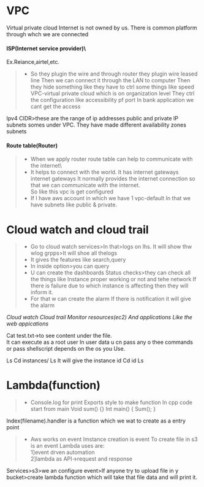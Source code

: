 
# VPC
Virtual private cloud
Internet is not owned by us.
There is common platform through whch we are connected

#### ISP(Internet service provider)\
Ex.Reiance,airtel,etc.
> + So they plugin the wire and through router they plugin wire leased line 
Then we can connect it through the LAN to computer 
Then they hide something like they have to ctrl some things like speed
VPC-virtual private cloud which is on organization level
They ctrl the configuration like accessibility pf port 
In bank application we cant get the access
 
Ipv4 CIDR>these are the range of ip addresses public and private IP
subnets somes under VPC.
They have made different availability zones subnets

#### Route table(Router)
> + When we apply router route table can help to communicate with the internet\
> + It helps to connect with the world.
It has internet gateways
internet gateways
It normally provides the internet connection so that we can communicate with the internet.\
So like this  vpc is get configured
> + If I have aws account in which we have 1 vpc-default
In that we have subnets like public &  private.

# Cloud watch and cloud trail

> + Go to cloud watch services>In that>logs on lhs. It will show thw wlog grpps>It will shoe all thelogs
> + It gives the features like search,query
> + In inside option>you can query
> + U can create the dashboards
Status checks>they can check all the things like
Instance proper working or not and tehe network
If there is failure due to which instance is affecting then they will inform it.
> + For that w can create the alarm
If there is notification it will give the alarm

*Cloud watch	Cloud trail
Monitor resources(ec2)
And applications
Like the web appications*

Cat test.txt->to see content under the file.\
It can execute as a root user
In user data u cn pass any o thee commands or pass shellscript depends on the os you Use.

Ls
Cd instances/
Ls
It will give the instance id
Cd id
Ls

# Lambda(function)
 
> + Console.log for print
Exports style to make function
In cpp code start from main
Void sum()
{}
Int main()
{
	Sum();
}
 
Index(filename).handler is a function which we wat to create as a entry point
 
> + Aws works on event
Imstance creation is event
To create file in s3 is an event
Lambda uses are:\
1]event drven automation\
2]lambda as API->request and response

Services>s3>we an configure event>If anyone try to upload file in y bucket>create lambda function which will take that file data and will print it.